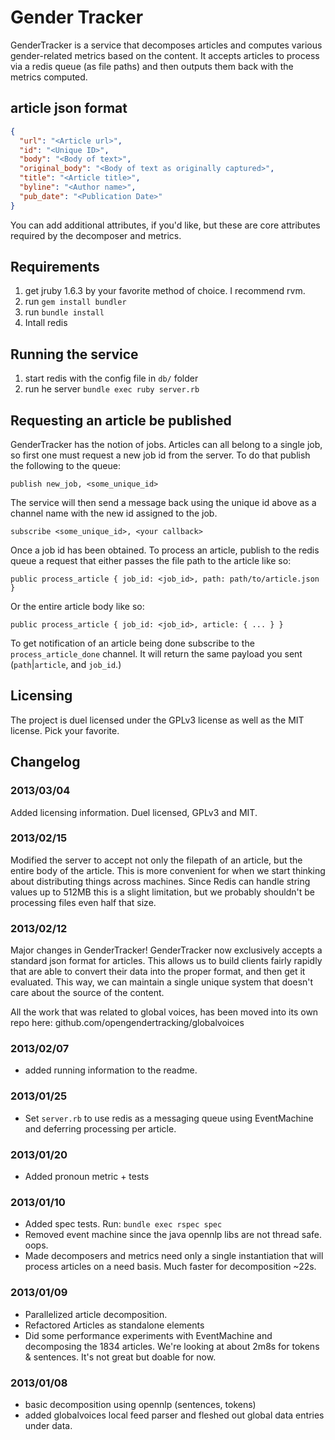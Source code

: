# Gender Tracker

GenderTracker is a service that decomposes articles and computes various gender-related metrics based on the content. It accepts articles to process via a redis queue (as file paths) and then outputs them back with the metrics computed. 

## article json format

```json
{
  "url": "<Article url>",
  "id": "<Unique ID>",
  "body": "<Body of text>",
  "original_body": "<Body of text as originally captured>",
  "title": "<Article title>",
  "byline": "<Author name>",
  "pub_date": "<Publication Date>"
}
```

You can add additional attributes, if you'd like, but these are core attributes required by the decomposer and metrics.

## Requirements

1. get jruby 1.6.3 by your favorite method of choice. I recommend rvm.
2. run `gem install bundler`
3. run `bundle install`
4. Intall redis

## Running the service

1. start redis with the config file in `db/` folder
2. run he server `bundle exec ruby server.rb`

## Requesting an article be published

GenderTracker has the notion of jobs. Articles can all belong to a single job, so first one must request a new job id from the server. To do that publish the following to the queue:

`publish new_job, <some_unique_id>`

The service will then send a message back using the unique id above as a channel name with the new id assigned to the job.

`subscribe <some_unique_id>, <your callback>`

Once a job id has been obtained.
To process an article, publish to the redis queue a request that either passes the file path to the article like so:

`public process_article { job_id: <job_id>, path: path/to/article.json }`

Or the entire article body like so:

`public process_article { job_id: <job_id>, article: { ... } }`

To get notification of an article being done subscribe to the `process_article_done` channel. It will return the same payload you sent (`path`|`article`, and `job_id`.)

## Licensing

The project is duel licensed under the GPLv3 license as well as the MIT license. Pick your favorite.

## Changelog

### 2013/03/04

Added licensing information. Duel licensed, GPLv3 and MIT.

### 2013/02/15

Modified the server to accept not only the filepath of an article, but the entire body of the article. This is more convenient for when we start thinking about distributing things across machines. Since Redis can handle string values up to 512MB this is a slight limitation, but we probably shouldn't be processing files even half that size.

### 2013/02/12

Major changes in GenderTracker! GenderTracker now exclusively accepts a standard json format for articles. This allows us to build clients fairly rapidly that are able to convert their data into the proper format, and then get it evaluated. This way, we can maintain a single unique system that doesn't care about the source of the content.

All the work that was related to global voices, has been moved into its own repo here: github.com/opengendertracking/globalvoices


### 2013/02/07

* added running information to the readme.

### 2013/01/25

* Set `server.rb` to use redis as a messaging queue using EventMachine and deferring processing per article. 

### 2013/01/20

* Added pronoun metric + tests

### 2013/01/10

* Added spec tests. Run: `bundle exec rspec spec`
* Removed event machine since the java opennlp libs are not thread safe. oops.
* Made decomposers and metrics need only a single instantiation that will process articles on a need basis. Much faster for decomposition ~22s.

### 2013/01/09

* Parallelized article decomposition.
* Refactored Articles as standalone elements
* Did some performance experiments with EventMachine and decomposing the 1834 articles. We're looking at about 2m8s for tokens & sentences. It's not great but doable for now. 

### 2013/01/08

* basic decomposition using opennlp (sentences, tokens)
* added globalvoices local feed parser and fleshed out global data entries under data.